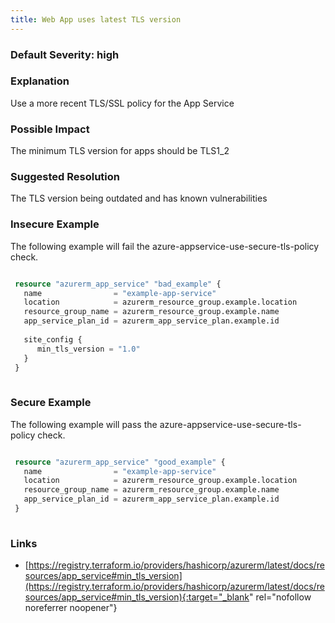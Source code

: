 ```yaml
---
title: Web App uses latest TLS version
---
```


### Default Severity: <span class="severity high">high</span>

### Explanation

Use a more recent TLS/SSL policy for the App Service

### Possible Impact
The minimum TLS version for apps should be TLS1_2

### Suggested Resolution
The TLS version being outdated and has known vulnerabilities


### Insecure Example

The following example will fail the azure-appservice-use-secure-tls-policy check.
```terraform

 resource "azurerm_app_service" "bad_example" {
   name                = "example-app-service"
   location            = azurerm_resource_group.example.location
   resource_group_name = azurerm_resource_group.example.name
   app_service_plan_id = azurerm_app_service_plan.example.id
 
   site_config {
 	  min_tls_version = "1.0"
   }
 }
 
```



### Secure Example

The following example will pass the azure-appservice-use-secure-tls-policy check.
```terraform

 resource "azurerm_app_service" "good_example" {
   name                = "example-app-service"
   location            = azurerm_resource_group.example.location
   resource_group_name = azurerm_resource_group.example.name
   app_service_plan_id = azurerm_app_service_plan.example.id
 }
 
```



### Links


- [https://registry.terraform.io/providers/hashicorp/azurerm/latest/docs/resources/app_service#min_tls_version](https://registry.terraform.io/providers/hashicorp/azurerm/latest/docs/resources/app_service#min_tls_version){:target="_blank" rel="nofollow noreferrer noopener"}



